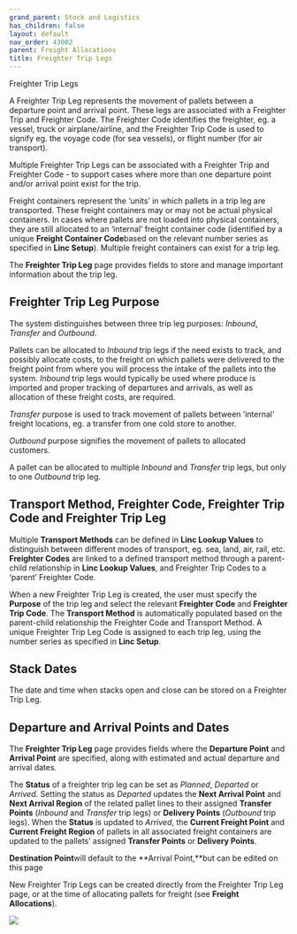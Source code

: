 ```yaml
---
grand_parent: Stock and Logistics
has_children: false
layout: default
nav_order: 43002
parent: Freight Allocations
title: Freighter Trip Legs
---
```


Freighter Trip Legs

A Freighter Trip Leg represents the movement of pallets between a departure point and arrival point. These legs are associated with a Freighter Trip and Freighter Code. The Freighter Code identifies the freighter, eg. a vessel, truck or airplane/airline, and the Freighter Trip Code is used to signify eg. the voyage code (for sea vessels), or flight number (for air transport).

Multiple Freighter Trip Legs can be associated with a Freighter Trip and Freighter Code - to support cases where more than one departure point and/or arrival point exist for the trip.

Freight containers represent the ‘units’ in which pallets in a trip leg are transported. These freight containers may or may not be actual physical containers. In cases where pallets are not loaded into physical containers, they are still allocated to an ‘internal’ freight container code (identified by a unique **Freight Container Code**based on the relevant number series as specified in **Linc Setup**). Multiple freight containers can exist for a trip leg.

The **Freighter Trip Leg** page provides fields to store and manage important information about the trip leg.

## **Freighter Trip Leg Purpose**

The system distinguishes between three trip leg purposes: *Inbound*, *Transfer* and *Outbound*.

Pallets can be allocated to *Inbound* trip legs if the need exists to track, and possibly allocate costs, to the freight on which pallets were delivered to the freight point from where you will process the intake of the pallets into the system. *Inbound* trip legs would typically be used where produce is imported and proper tracking of departures and arrivals, as well as allocation of these freight costs, are required.

*Transfer* purpose is used to track movement of pallets between ‘internal’ freight locations, eg. a transfer from one cold store to another.

*Outbound* purpose signifies the movement of pallets to allocated customers.

A pallet can be allocated to multiple *Inbound* and *Transfer* trip legs, but only to one *Outbound* trip leg.

## **Transport Method, Freighter Code, Freighter Trip Code and Freighter Trip Leg**

Multiple **Transport Methods** can be defined in **Linc Lookup Values** to distinguish between different modes of transport, eg. sea, land, air, rail, etc. **Freighter Codes** are linked to a defined transport method through a parent-child relationship in **Linc Lookup Values**, and Freighter Trip Codes to a ‘parent’ Freighter Code.

When a new Freighter Trip Leg is created, the user must specify the **Purpose** of the trip leg and select the relevant **Freighter Code** and **Freighter Trip Code**. The **Transport Method** is automatically populated based on the parent-child relationship the Freighter Code and Transport Method. A unique Freighter Trip Leg Code is assigned to each trip leg, using the number series as specified in **Linc Setup**.

## **Stack Dates**

The date and time when stacks open and close can be stored on a Freighter Trip Leg.

## **Departure and Arrival Points and Dates**

The **Freighter Trip Leg** page provides fields where the **Departure Point** and **Arrival Point** are specified, along with estimated and actual departure and arrival dates.

The **Status** of a freighter trip leg can be set as *Planned*, *Departed* or *Arrived*. Setting the status as *Departed* updates the **Next Arrival Point** and **Next Arrival Region** of the related pallet lines to their assigned **Transfer Points** (*Inbound* and *Transfer* trip legs) or **Delivery Points** (*Outbound* trip legs). When the **Status** is updated to *Arrived*, the **Current Freight Point** and **Current Freight Region** of pallets in all associated freight containers are updated to the pallets’ assigned **Transfer Points** or **Delivery Points**.

**Destination Point**will default to the **Arrival Point,**but can be edited on this page

New Freighter Trip Legs can be created directly from the Freighter Trip Leg page, or at the time of allocating pallets for freight (see **Freight Allocations**).

![](https://s3.amazonaws.com/cdn.freshdesk.com/data/helpdesk/attachments/production/8089916121/original/O9CAbv6-t1onWoYLGRv4Jj1nl1eF4688jg.png?1637132183)